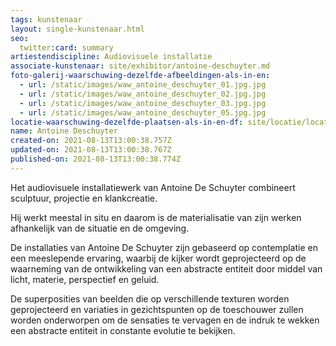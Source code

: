 ```yaml
---
tags: kunstenaar
layout: single-kunstenaar.html
seo:
  twitter:card: summary
artiestendiscipline: Audiovisuele installatie
associate-kunstenaar: site/exhibitor/antoine-deschuyter.md
foto-galerij-waarschuwing-dezelfde-afbeeldingen-als-in-en:
  - url: /static/images/waw_antoine_deschuyter_01.jpg.jpg
  - url: /static/images/waw_antoine_deschuyter_02.jpg.jpg
  - url: /static/images/waw_antoine_deschuyter_03.jpg.jpg
  - url: /static/images/waw_antoine_deschuyter_05.jpg.jpg
locatie-waarschuwing-dezelfde-plaatsen-als-in-en-df: site/locatie/locatie-van-myriam-deru.md
name: Antoine Deschuyter
created-on: 2021-08-13T13:00:38.757Z
updated-on: 2021-08-13T13:00:38.767Z
published-on: 2021-08-13T13:00:38.774Z
---
```

<!--StartFragment-->

Het audiovisuele installatiewerk van Antoine De Schuyter combineert sculptuur, projectie en klankcreatie.

Hij werkt meestal in situ en daarom is de materialisatie van zijn werken afhankelijk van de situatie en de omgeving.

De installaties van Antoine De Schuyter zijn gebaseerd op contemplatie en een meeslepende ervaring, waarbij de kijker wordt geprojecteerd op de waarneming van de ontwikkeling van een abstracte entiteit door middel van licht, materie, perspectief en geluid.

De superposities van beelden die op verschillende texturen worden geprojecteerd en variaties in gezichtspunten op de toeschouwer zullen worden onderworpen om de sensaties te vervagen en de indruk te wekken een abstracte entiteit in constante evolutie te bekijken.



<!--EndFragment-->